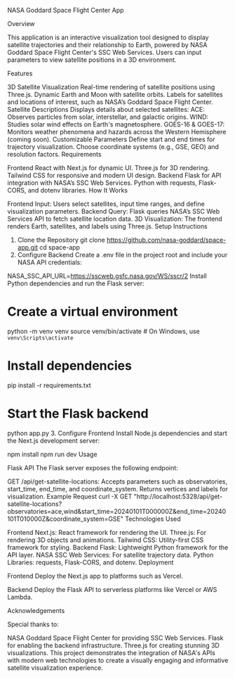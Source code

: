 NASA Goddard Space Flight Center App

Overview

This application is an interactive visualization tool designed to display satellite trajectories and their relationship to Earth, powered by NASA Goddard Space Flight Center's SSC Web Services. Users can input parameters to view satellite positions in a 3D environment.

Features

3D Satellite Visualization
Real-time rendering of satellite positions using Three.js.
Dynamic Earth and Moon with satellite orbits.
Labels for satellites and locations of interest, such as NASA’s Goddard Space Flight Center.
Satellite Descriptions
Displays details about selected satellites:
ACE: Observes particles from solar, interstellar, and galactic origins.
WIND: Studies solar wind effects on Earth's magnetosphere.
GOES-16 & GOES-17: Monitors weather phenomena and hazards across the Western Hemisphere (coming soon).
Customizable Parameters
Define start and end times for trajectory visualization.
Choose coordinate systems (e.g., GSE, GEO) and resolution factors.
Requirements

Frontend
React with Next.js for dynamic UI.
Three.js for 3D rendering.
Tailwind CSS for responsive and modern UI design.
Backend
Flask for API integration with NASA’s SSC Web Services.
Python with requests, Flask-CORS, and dotenv libraries.
How It Works

Frontend Input: Users select satellites, input time ranges, and define visualization parameters.
Backend Query: Flask queries NASA’s SSC Web Services API to fetch satellite location data.
3D Visualization: The frontend renders Earth, satellites, and labels using Three.js.
Setup Instructions

1. Clone the Repository
git clone https://github.com/nasa-goddard/space-app.git
cd space-app
2. Configure Backend
Create a .env file in the project root and include your NASA API credentials:

NASA_SSC_API_URL=https://sscweb.gsfc.nasa.gov/WS/sscr/2
Install Python dependencies and run the Flask server:

# Create a virtual environment
python -m venv venv
source venv/bin/activate  # On Windows, use `venv\Scripts\activate`

# Install dependencies
pip install -r requirements.txt

# Start the Flask backend
python app.py
3. Configure Frontend
Install Node.js dependencies and start the Next.js development server:

npm install
npm run dev
Usage

Flask API
The Flask server exposes the following endpoint:

GET /api/get-satellite-locations:
Accepts parameters such as observatories, start_time, end_time, and coordinate_system.
Returns vertices and labels for visualization.
Example Request
curl -X GET "http://localhost:5328/api/get-satellite-locations?observatories=ace,wind&start_time=20240101T000000Z&end_time=20240101T010000Z&coordinate_system=GSE"
Technologies Used

Frontend
Next.js: React framework for rendering the UI.
Three.js: For rendering 3D objects and animations.
Tailwind CSS: Utility-first CSS framework for styling.
Backend
Flask: Lightweight Python framework for the API layer.
NASA SSC Web Services: For satellite trajectory data.
Python Libraries: requests, Flask-CORS, and dotenv.
Deployment

Frontend
Deploy the Next.js app to platforms such as Vercel.

Backend
Deploy the Flask API to serverless platforms like Vercel or AWS Lambda.

Acknowledgements

Special thanks to:

NASA Goddard Space Flight Center for providing SSC Web Services.
Flask for enabling the backend infrastructure.
Three.js for creating stunning 3D visualizations.
This project demonstrates the integration of NASA's APIs with modern web technologies to create a visually engaging and informative satellite visualization experience.